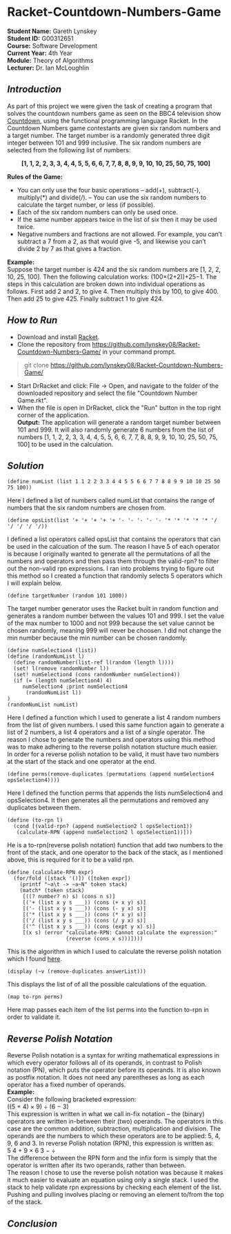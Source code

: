 # Racket-Countdown-Numbers-Game

**Student Name:** Gareth Lynskey </br>
**Student ID:** G00312651 </br>
**Course:** Software Development </br>
**Current Year:** 4th Year </br>
**Module:** Theory of Algorithms </br>
**Lecturer:** Dr. Ian McLoughlin </br>

## **_Introduction_**
As part of this project we were given the task of creating a program that solves the countdown numbers game
as seen on the BBC4 television show [Countdown](http://datagenetics.com/blog/august32014/index.html), using the 
functional programming language Racket. 
In the Countdown Numbers game contestants are given six random numbers and a target number. The target number 
is a randomly generated three digit integer between 101 and 999 inclusive. The six random numbers are selected
from the following list of numbers: <br>
**<p align="center">[1, 1, 2, 2, 3, 3, 4, 4, 5, 5, 6, 6, 7, 7, 8, 8, 9, 9, 10, 10, 25, 50, 75, 100]</p>**

**Rules of the Game:**
- You can only use the four basic operations – add(+), subtract(-), multiply(*) and divide(/).
– You can use the six random numbers to calculate the target number, or less (if possible). 
- Each of the six random numbers can only be used once. 
- If the same number appears twice in the list of six then it may be used twice. 
- Negative numbers and fractions are not allowed. For example, you can’t subtract a 7 from a 2, as that would give -5, and likewise
you can’t divide 2 by 7 as that gives a fraction. <br>

**Example:**<br>
Suppose the target number is 424 and the six random numbers are [1, 2, 2, 10, 25, 100]. 
Then the following calculation works: (100×(2+2))+25−1. The steps in this calculation are broken down into individual
operations as follows. First add 2 and 2, to give 4. Then multiply this by
100, to give 400. Then add 25 to give 425. Finally subtract 1 to give 424.

## **_How to Run_**
- Download and install [Racket](https://racket-lang.org/download/).
- Clone the repository from https://github.com/lynskey08/Racket-Countdown-Numbers-Game/ in your command prompt.
> git clone https://github.com/lynskey08/Racket-Countdown-Numbers-Game/
- Start DrRacket and click: File -> Open, and navigate to the folder of the downloaded repository and select the
file "Countdown Number Game.rkt".
- When the file is open in DrRacket, click the "Run" button in the top right corner of the application. <br>
**Output:**
The application will generate a random target number between 101 and 999. It will also randomly generate 6 numbers
from the list of numbers [1, 1, 2, 2, 3, 3, 4, 4, 5, 5, 6, 6, 7, 7, 8, 8, 9, 9, 10, 10, 25, 50, 75, 100] to be used 
in the calculation.

## **_Solution_**
```Racket
(define numList (list 1 1 2 2 3 3 4 4 5 5 6 6 7 7 8 8 9 9 10 10 25 50 75 100))
```
Here I defined a list of numbers called numList that contains the range of numbers that the six random numbers are chosen from.

```Racket
(define opsList(list '+ '+ '+ '+ '+ '- '- '- '- '- '* '* '* '* '* '/ '/ '/ '/ '/))
```
I defined a list operators called opsList that contains the operators that can be used in the calcuation of the sum. 
The reason I have 5 of each operator is because I originally wanted to generate all the permutations of all the numbers
and operators and then pass them through the valid-rpn? to filter out the non-valid rpn expressions. I ran into problems
trying to figure out this method so I created a function that randomly selects 5 operators which I will explain below.

```Racket
(define targetNumber (random 101 1000))
```
The target number generator uses the Racket built in random function and generates a random number between the values 101 and 999.
I set the value of the max number to 1000 and not 999 because the set value cannot be chosen randomly, meaning 999 will never be choosen. I did not change the min number because the min number can be chosen randomly.

```Racket
(define numSelection4 (list))
(define (randomNumList l) 
  (define randomNumber(list-ref l(random (length l))))  
  (set! l(remove randomNumber l)) 
  (set! numSelection4 (cons randomNumber numSelection4))  
  (if (= (length numSelection4) 4)
     numSelection4 ;print numSelection4
      (randomNumList l))
)
(randomNumList numList)
```
Here I defined a function which I used to generate a list 4 random numbers from the list of given numbers. I used this same function
again to generate a list of 2 numbers, a list 4 operators and a list of a single operator. The reason I chose to generate the numbers and operators using this method was to make adhering to the reverse polish notation stucture much easier. In order for a reverse polish notation to be valid, it must have two numbers at the start of the stack and one operator at the end.

```Racket
(define perms(remove-duplicates (permutations (append numSelection4 opsSelection4))))
```
Here I defined the function perms that appends the lists numSelection4 and opsSelection4. It then generates all the permutations and removed any duplicates between them.

```Racket
(define (to-rpn l)
  (cond [(valid-rpn? (append numSelection2 l opsSelection1))
   (calculate-RPN (append numSelection2 l opsSelection1))]))
```
He is a to-rpn(reverse polish notation) function that add two numbers
to the front of the stack, and one operator to the back of the stack, as I mentioned above,
this is required for it to be a valid rpn.

```Racket
(define (calculate-RPN expr)
  (for/fold ([stack '()]) ([token expr])
    (printf "~a\t -> ~a~N" token stack)
    (match* (token stack)
     [((? number? n) s) (cons n s)]
     [('+ (list x y s ___)) (cons (+ x y) s)]
     [('- (list x y s ___)) (cons (- y x) s)]
     [('* (list x y s ___)) (cons (* x y) s)]
     [('/ (list x y s ___)) (cons (/ y x) s)]
     [('^ (list x y s ___)) (cons (expt y x) s)]
     [(x s) (error "calculate-RPN: Cannot calculate the expression:" 
                   (reverse (cons x s)))])))
```
This is the algorithm in which I used to calculate the reverse polish notation which I found [here](https://rosettacode.org/wiki/Parsing/RPN_calculator_algorithm#Racket).


```Racket
(display (~v (remove-duplicates answerList)))
```
This displays the list of of all the possible calculations of the equation.

```Racket
(map to-rpn perms)
```
Here map passes each item of the list perms into the function to-rpn in order to validate it.

## **_Reverse Polish Notation_**
Reverse Polish notation is a syntax for writing mathematical expressions in which every operator follows all of its operands, in contrast to Polish notation (PN), which puts the operator before its operands. It is also known as postfix notation. It does not need any parentheses as long as each operator has a fixed number of operands.<br>
**Example:**<br>
Consider the following bracketed expression:<br>
((5 + 4) × 9) ÷ (6 − 3) <br>
This expression is written in what we call in-fix notation – the (binary) operators are written
in-between their (two) operands. The operators in this case are the common addition, subtraction,
multiplication and division. The operands are the numbers to which these operators are to
be applied: 5, 4, 9, 6 and 3. In reverse Polish notation (RPN), this expression is written as:<br>
5 4 + 9 × 6 3 − ÷<br>
The difference between the RPN form and the infix form is simply that the operator is written
after its two operands, rather than between.<br>
The reason I chose to use the reverse polish notation was because it makes it much easier
to evaluate an equation using only a single stack. I used the stack to help validate rpn expressions by checking each
element of the list. Pushing and pulling involves placing or removing an element to/from the top of the stack. 

## **_Conclusion_**
